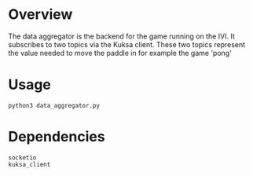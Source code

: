 # Overview

The data aggregator is the backend for the game running on the IVI. It subscribes to two topics via the Kuksa client. These two topics represent the value needed to move the paddle in for example the game 'pong'

# Usage
```
python3 data_aggregator.py
```

# Dependencies
```
socketio
kuksa_client
```
